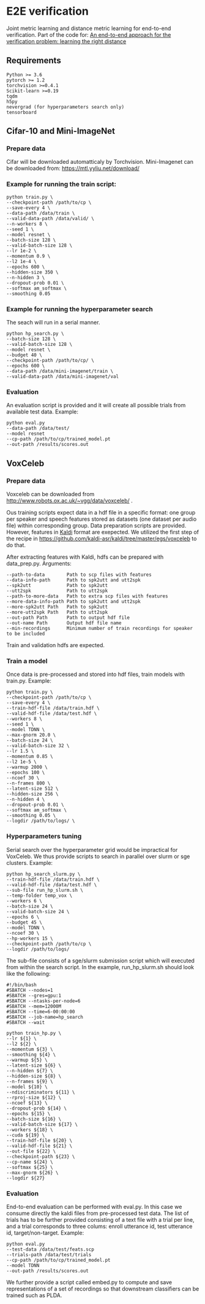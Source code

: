 # E2E verification

Joint metric learning and distance metric learning for end-to-end verification. Part of the code for: [An end-to-end approach for the verification problem: learning the right distance](https://arxiv.org/abs/2002.09469)

## Requirements

```
Python >= 3.6
pytorch >= 1.2
torchvision >=0.4.1
Scikit-learn >=0.19
tqdm
h5py
nevergrad (for hyperparameters search only)
tensorboard
```

## Cifar-10 and Mini-ImageNet

### Prepare data

Cifar will be downloaded automatticaly by Torchvision. Mini-Imagenet can be downloaded from: https://mtl.yyliu.net/download/

### Example for running the train script:

```
python train.py \
--checkpoint-path /path/to/cp \
--save-every 4 \
--data-path /data/train \
--valid-data-path /data/valid/ \
--n-workers 8 \
--seed 1 \
--model resnet \
--batch-size 128 \
--valid-batch-size 128 \
--lr 1e-2 \
--momentum 0.9 \
--l2 1e-4 \
--epochs 600 \
--hidden-size 350 \
--n-hidden 3 \
--dropout-prob 0.01 \
--softmax am_softmax \
--smoothing 0.05
```

### Example for running the hyperparameter search

The seach will run in a serial manner.

```
python hp_search.py \
--batch-size 128 \
--valid-batch-size 128 \
--model resnet \
--budget 40 \
--checkpoint-path /path/to/cp/ \
--epochs 600 \
--data-path /data/mini-imagenet/train \
--valid-data-path /data/mini-imagenet/val
```

### Evaluation

An evaluation script is provided and it will create all possible trials from available test data. Example:

```
python eval.py
--data-path /data/test/
--model resnet
--cp-path /path/to/cp/trained_model.pt
--out-path /results/scores.out
```

## VoxCeleb

### Prepare data

Voxceleb can be downloaded from http://www.robots.ox.ac.uk/~vgg/data/voxceleb/ .

Ous training scripts expect data in a hdf file in a specific format: one group per speaker and speech features stored as datasets (one dataset per audio file) within corresponding group. Data preparation scripts are provided. However, features in [Kaldi](https://kaldi-asr.org/) format are exepected. We utilized the first step of the recipe in https://github.com/kaldi-asr/kaldi/tree/master/egs/voxceleb to do that.

After extracting features with Kaldi, hdfs can be prepared with data_prep.py. Arguments:

```
--path-to-data        Path to scp files with features
--data-info-path      Path to spk2utt and utt2spk
--spk2utt             Path to spk2utt
--utt2spk             Path to utt2spk
--path-to-more-data   Path to extra scp files with features
--more-data-info-path Path to spk2utt and utt2spk
--more-spk2utt Path   Path to spk2utt
--more-utt2spk Path   Path to utt2spk
--out-path Path       Path to output hdf file
--out-name Path       Output hdf file name
--min-recordings      Minimum number of train recordings for speaker to be included
```

Train and validation hdfs are expected.

### Train a model

Once data is pre-processed and stored into hdf files, train models with train.py. Example:

```
python train.py \
--checkpoint-path /path/to/cp \
--save-every 4 \
--train-hdf-file /data/train.hdf \
--valid-hdf-file /data/test.hdf \
--workers 8 \
--seed 1 \
--model TDNN \
--max-gnorm 20.0 \
--batch-size 24 \
--valid-batch-size 32 \
--lr 1.5 \
--momentum 0.85 \
--l2 1e-5 \
--warmup 2000 \
--epochs 100 \
--ncoef 30 \
--n-frames 800 \
--latent-size 512 \
--hidden-size 256 \
--n-hidden 4 \
--dropout-prob 0.01 \
--softmax am_softmax \
--smoothing 0.05 \
--logdir /path/to/logs/ \
```

### Hyperparameters tuning

Serial search over the hyperparameter grid would be impractical for VoxCeleb. We thus provide scripts to search in parallel over slurm or sge clusters. Example:

```
python hp_search_slurm.py \
--train-hdf-file /data/train.hdf \
--valid-hdf-file /data/test.hdf \
--sub-file run_hp_slurm.sh \
--temp-folder temp_vox \
--workers 6 \
--batch-size 24 \
--valid-batch-size 24 \
--epochs 6 \
--budget 45 \
--model TDNN \
--ncoef 30 \
--hp-workers 15 \
--checkpoint-path /path/to/cp \
--logdir /path/to/logs/
```

The sub-file consists of a sge/slurm submission script which will executed from within the search script. In the example, run_hp_slurm.sh should look like the following:

```
#!/bin/bash
#SBATCH --nodes=1
#SBATCH --gres=gpu:1
#SBATCH --ntasks-per-node=6
#SBATCH --mem=12000M
#SBATCH --time=6-00:00:00
#SBATCH --job-name=hp_search
#SBATCH --wait

python train_hp.py \
--lr ${1} \
--l2 ${2} \
--momentum ${3} \
--smoothing ${4} \
--warmup ${5} \
--latent-size ${6} \
--n-hidden ${7} \
--hidden-size ${8} \
--n-frames ${9} \
--model ${10} \
--ndiscriminators ${11} \
--rproj-size ${12} \
--ncoef ${13} \
--dropout-prob ${14} \
--epochs ${15} \
--batch-size ${16} \
--valid-batch-size ${17} \
--workers ${18} \
--cuda ${19} \
--train-hdf-file ${20} \
--valid-hdf-file ${21} \
--out-file ${22} \
--checkpoint-path ${23} \
--cp-name ${24} \
--softmax ${25} \
--max-gnorm ${26} \
--logdir ${27}
```

### Evaluation

End-to-end evaluation can be performed with eval.py. In this case we consume directly the kaldi files from pre-processed test data. The list of trials has to be further provided consisting of a text file with a trial per line, and a trial corresponds to three colums: enroll utterance id, test utterance id, target/non-target. Example:

```
python eval.py
--test-data /data/test/feats.scp
--trials-path /data/test/trials
--cp-path /path/to/cp/trained_model.pt
--model TDNN
--out-path /results/scores.out
```

We further provide a script called embed.py to compute and save representations of a set of recordings so that downstream classifiers can be trained such as PLDA.
